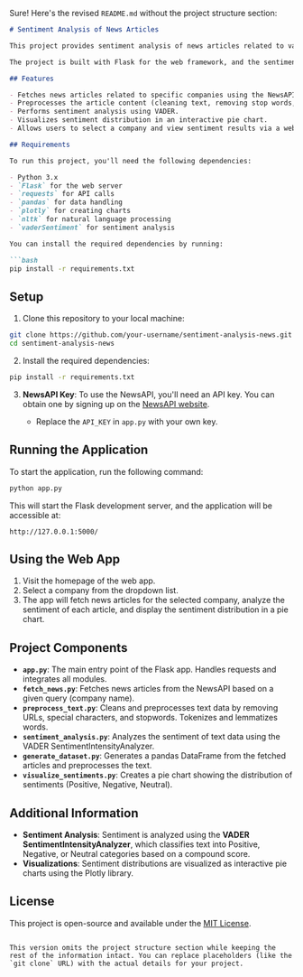 Sure! Here's the revised `README.md` without the project structure section:

```markdown
# Sentiment Analysis of News Articles

This project provides sentiment analysis of news articles related to various companies using data from the [NewsAPI](https://newsapi.org/). It uses VADER Sentiment Analysis to categorize articles as Positive, Negative, or Neutral, and visualizes the sentiment distribution as pie charts using Plotly.

The project is built with Flask for the web framework, and the sentiment analysis is done using the VADER SentimentIntensityAnalyzer.

## Features

- Fetches news articles related to specific companies using the NewsAPI.
- Preprocesses the article content (cleaning text, removing stop words, and lemmatization).
- Performs sentiment analysis using VADER.
- Visualizes sentiment distribution in an interactive pie chart.
- Allows users to select a company and view sentiment results via a web interface.

## Requirements

To run this project, you'll need the following dependencies:

- Python 3.x
- `Flask` for the web server
- `requests` for API calls
- `pandas` for data handling
- `plotly` for creating charts
- `nltk` for natural language processing
- `vaderSentiment` for sentiment analysis

You can install the required dependencies by running:

```bash
pip install -r requirements.txt
```

## Setup

1. Clone this repository to your local machine:

```bash
git clone https://github.com/your-username/sentiment-analysis-news.git
cd sentiment-analysis-news
```

2. Install the required dependencies:

```bash
pip install -r requirements.txt
```

3. **NewsAPI Key**: To use the NewsAPI, you'll need an API key. You can obtain one by signing up on the [NewsAPI website](https://newsapi.org/). 

   - Replace the `API_KEY` in `app.py` with your own key.

## Running the Application

To start the application, run the following command:

```bash
python app.py
```

This will start the Flask development server, and the application will be accessible at:

```
http://127.0.0.1:5000/
```

## Using the Web App

1. Visit the homepage of the web app.
2. Select a company from the dropdown list.
3. The app will fetch news articles for the selected company, analyze the sentiment of each article, and display the sentiment distribution in a pie chart.

## Project Components

- **`app.py`**: The main entry point of the Flask app. Handles requests and integrates all modules.
- **`fetch_news.py`**: Fetches news articles from the NewsAPI based on a given query (company name).
- **`preprocess_text.py`**: Cleans and preprocesses text data by removing URLs, special characters, and stopwords. Tokenizes and lemmatizes words.
- **`sentiment_analysis.py`**: Analyzes the sentiment of text data using the VADER SentimentIntensityAnalyzer.
- **`generate_dataset.py`**: Generates a pandas DataFrame from the fetched articles and preprocesses the text.
- **`visualize_sentiments.py`**: Creates a pie chart showing the distribution of sentiments (Positive, Negative, Neutral).

## Additional Information

- **Sentiment Analysis**: Sentiment is analyzed using the **VADER SentimentIntensityAnalyzer**, which classifies text into Positive, Negative, or Neutral categories based on a compound score.
- **Visualizations**: Sentiment distributions are visualized as interactive pie charts using the Plotly library.

## License

This project is open-source and available under the [MIT License](LICENSE).
```

This version omits the project structure section while keeping the rest of the information intact. You can replace placeholders (like the `git clone` URL) with the actual details for your project.
